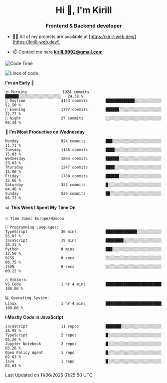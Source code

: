 <h1 align="center">Hi 👋, I'm Kirill</h1>
<h3 align="center">Frontend & Backend developer</h3>

- 👨‍💻 All of my projects are available at [https://kirill-web.dev/](https://kirill-web.dev/)

- 📫 Contact me here **kirill.9992@gmail.com**











<!--START_SECTION:waka-->
![Code Time](http://img.shields.io/badge/Code%20Time-2%2C249%20hrs%2048%20mins-blue)

![Lines of code](https://img.shields.io/badge/From%20Hello%20World%20I%27ve%20Written-5.0%20million%20lines%20of%20code-blue)

**I'm an Early 🐤** 

```text
🌞 Morning                1924 commits        ██████░░░░░░░░░░░░░░░░░░░   24.38 % 
🌆 Daytime                4143 commits        █████████████░░░░░░░░░░░░   52.50 % 
🌃 Evening                1797 commits        ██████░░░░░░░░░░░░░░░░░░░   22.77 % 
🌙 Night                  27 commits          ░░░░░░░░░░░░░░░░░░░░░░░░░   00.34 % 
```
📅 **I'm Most Productive on Wednesday** 

```text
Monday                   924 commits         ███░░░░░░░░░░░░░░░░░░░░░░   11.71 % 
Tuesday                  1186 commits        ████░░░░░░░░░░░░░░░░░░░░░   15.03 % 
Wednesday                1864 commits        ██████░░░░░░░░░░░░░░░░░░░   23.62 % 
Thursday                 1247 commits        ████░░░░░░░░░░░░░░░░░░░░░   15.80 % 
Friday                   1788 commits        ██████░░░░░░░░░░░░░░░░░░░   22.66 % 
Saturday                 352 commits         █░░░░░░░░░░░░░░░░░░░░░░░░   04.46 % 
Sunday                   530 commits         ██░░░░░░░░░░░░░░░░░░░░░░░   06.72 % 
```


📊 **This Week I Spent My Time On** 

```text
🕑︎ Time Zone: Europe/Moscow

💬 Programming Languages: 
TypeScript               36 mins             ██████████████░░░░░░░░░░░   55.87 % 
JavaScript               19 mins             ████████░░░░░░░░░░░░░░░░░   30.31 % 
Python                   8 mins              ███░░░░░░░░░░░░░░░░░░░░░░   12.56 % 
SCSS                     0 secs              ░░░░░░░░░░░░░░░░░░░░░░░░░   00.75 % 
JSON                     0 secs              ░░░░░░░░░░░░░░░░░░░░░░░░░   00.22 % 

🔥 Editors: 
VS Code                  1 hr 4 mins         █████████████████████████   100.00 % 

💻 Operating System: 
Linux                    1 hr 4 mins         █████████████████████████   100.00 % 
```

**I Mostly Code in JavaScript** 

```text
JavaScript               11 repos            ███████░░░░░░░░░░░░░░░░░░   28.95 % 
TypeScript               2 repos             █░░░░░░░░░░░░░░░░░░░░░░░░   05.26 % 
Jupyter Notebook         2 repos             █░░░░░░░░░░░░░░░░░░░░░░░░   05.26 % 
Open Policy Agent        1 repo              █░░░░░░░░░░░░░░░░░░░░░░░░   02.63 % 
Java                     1 repo              █░░░░░░░░░░░░░░░░░░░░░░░░   02.63 % 
```




 Last Updated on 11/06/2025 01:25:50 UTC
<!--END_SECTION:waka-->
